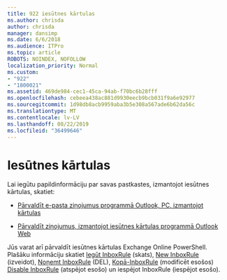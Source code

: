 ```yaml
---
title: 922 iesūtnes kārtulas
ms.author: chrisda
author: chrisda
manager: dansimp
ms.date: 6/6/2018
ms.audience: ITPro
ms.topic: article
ROBOTS: NOINDEX, NOFOLLOW
localization_priority: Normal
ms.custom:
- "922"
- "1800021"
ms.assetid: 469de984-cec1-45ca-94ab-f70bc6b28fff
ms.openlocfilehash: cebeea438ac881d9930eecb9bcb031f9a6e92977
ms.sourcegitcommit: 1d98db8acb9959aba3b5e308a567ade6b62da56c
ms.translationtype: MT
ms.contentlocale: lv-LV
ms.lasthandoff: 08/22/2019
ms.locfileid: "36499646"
---
```

# <a name="inbox-rules"></a>Iesūtnes kārtulas

Lai iegūtu papildinformāciju par savas pastkastes, izmantojot iesūtnes kārtulas, skatiet:

- [Pārvaldīt e-pasta ziņojumus programmā Outlook, PC, izmantojot kārtulas](https://support.office.com/article/c24f5dea-9465-4df4-ad17-a50704d66c59.aspx)

- [Pārvaldīt ziņojumus, izmantojot iesūtnes kārtulas programmā Outlook Web](https://support.office.com/article/8400435c-f14e-4272-9004-1548bb1848f2.aspx)

Jūs varat arī pārvaldīt iesūtnes kārtulas Exchange Online PowerShell. Plašāku informāciju skatiet [Iegūt InboxRule](https://docs.microsoft.com/powershell/module/exchange/mailboxes/get-inboxrule) (skats), [New InboxRule](https://docs.microsoft.com/powershell/module/exchange/mailboxes/new-inboxrule) (izveidot), [Noņemt InboxRule](https://docs.microsoft.com/powershell/module/exchange/mailboxes/remove-inboxrule) (DEL), [Kopā-InboxRule](https://docs.microsoft.com/powershell/module/exchange/mailboxes/set-inboxrule) (modificēt esošos) [Disable InboxRule](https://docs.microsoft.com/powershell/module/exchange/mailboxes/disable-inboxrule) (atspējot esošo) un iespējot InboxRule [ ](https://docs.microsoft.com/powershell/module/exchange/mailboxes/enable-inboxrule)(iespējot esošo).
